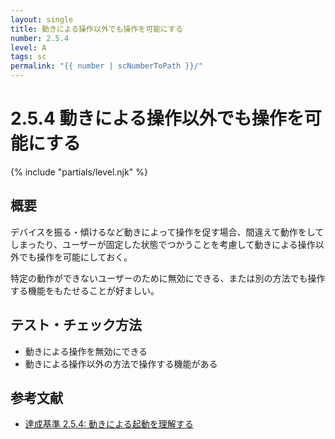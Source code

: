 ```yaml
---
layout: single
title: 動きによる操作以外でも操作を可能にする
number: 2.5.4
level: A
tags: sc
permalink: "{{ number | scNumberToPath }}/"
---
```


# 2.5.4 動きによる操作以外でも操作を可能にする

{% include "partials/level.njk" %}

## 概要

デバイスを振る・傾けるなど動きによって操作を促す場合、間違えて動作をしてしまったり、ユーザーが固定した状態でつかうことを考慮して動きによる操作以外でも操作を可能にしておく。

特定の動作ができないユーザーのために無効にできる、または別の方法でも操作する機能をもたせることが好ましい。



## テスト・チェック方法

-  動きによる操作を無効にできる
-  動きによる操作以外の方法で操作する機能がある

## 参考文献
- [達成基準 2.5.4: 動きによる起動を理解する](https://waic.jp/docs/WCAG21/Understanding/motion-actuation.html)
